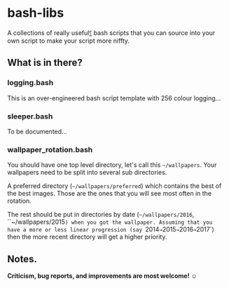 # bash-libs

A collections of really useful[⸮](https://en.wikipedia.org/wiki/Irony_mark) bash scripts that you can source into your own script to make your script more niffty.

## What is in there?

### logging.bash

This is an over-engineered bash script template with 256 colour logging…

### sleeper.bash

To be documented…

### wallpaper_rotation.bash

You should have one top level directory, let's call this `~/wallpapers`.  Your
wallpapers need to be split into several sub directories.

A preferred directory (`~/wallpapers/preferred`) which contains the best of
the best images. Those are the ones that you will see most often in the
rotation.

The rest should be put in directories by date (`~/wallpapers/2016`,
``~/wallpapers/2015`) when you got the wallpaper. Assuming that you have a
more or less linear progression (say `2014` → `2015` → `2016` → `2017`) then
the more recent directory will get a higher priority.

## Notes.

**Criticism, bug reports, and improvements are most welcome! ☺**

